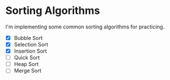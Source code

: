 # Sorting Algorithms
I'm implementing some common sorting algorithms for practicing.  

- [x] Bubble Sort
- [x] Selection Sort
- [x] Insertion Sort
- [ ] Quick Sort
- [ ] Heap Sort
- [ ] Merge Sort